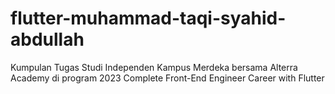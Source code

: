 # flutter-muhammad-taqi-syahid-abdullah
Kumpulan Tugas Studi Independen Kampus Merdeka bersama Alterra Academy di program 2023 Complete Front-End Engineer Career with Flutter
